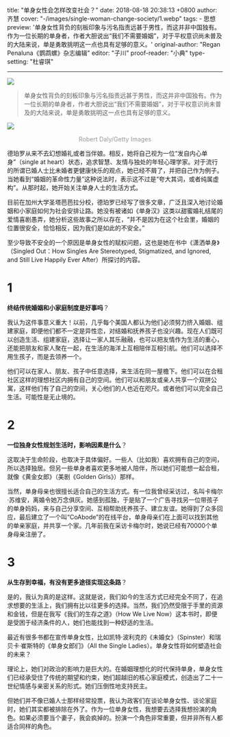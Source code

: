 title: "单身女性会怎样改变社会？"
date: 2018-08-18 20:38:13 +0800
author: 齐慧
cover: "-/images/single-woman-change-society/1.webp"
tags:
    - 思想
preview: '单身女性背负的刻板印象与污名指责远甚于男性，而这并非中国独有。作为一位长期的单身者，作者大胆说出“我们不需要婚姻”，对于平权意识尚未普及的大陆来说，单是勇敢挑明这一点也具有足够的意义。'
original-author: "Regan Penaluna《鹦鹉螺》杂志编辑"
editor: "子川"
proof-reader: "小典"
type-setting: "杜睿琪"

---

![](-/images/single-woman-change-society/1.webp)


> 单身女性背负的刻板印象与污名指责远甚于男性，而这并非中国独有。作为一位长期的单身者，作者大胆说出“我们不需要婚姻”，对于平权意识尚未普及的大陆来说，单是勇敢挑明这一点也具有足够的意义。

![](-/images/single-woman-change-society/2.webp)
<center><font color=#999>Robert Daly/Getty Images</font></center>


德珀罗从来不去幻想婚礼或者当伴娘。相反，她将自己视为一位“发自内心单身”（single at heart）状态，追求智慧、友情与独处的年轻心理学家。对于流行的所谓已婚人士比未婚者更健康快乐的观点，她已经不屑了，并把自己作为例子。当她看到“婚姻的革命性力量”这种说法时，表示这不过是“夸大其词，或者纯属虚构”。从那时起，她开始关注单身人士的生活方式。

目前在加州大学圣塔芭芭拉分校，德珀罗已经写了很多文章，广泛且深入地讨论婚姻和小家庭如何为社会安排让路。她没有被诸如《单身汉》这类以甜蜜婚礼结尾的爱情喜剧愚弄，她分析这些故事之所以存在，“并不是因为在这个社会里，婚姻的位置很安全，恰恰相反，因为我们是如此的不安全。”

至少导致不安全的一个原因是单身女性的赋权问题，这也是她在书中《潇洒单身》（Singled Out：How Singles Are Stereotyped, Stigmatized, and Ignored, and Still Live Happily Ever After）所探讨的内容。

# 1

**终结传统婚姻和小家庭制度是好事吗**？

我认为这件事意义重大！以前，几乎每个美国人都认为他们必须努力挤入婚姻、组建家庭，即便他们都不一定是异性恋，对结婚和抚养孩子也没兴趣。现在人们既可以创造生活、组建家庭，选择让一家人其乐融融，也可以把友情作为生活的重心，还能把朋友和家人聚在一起，在生活的海洋上互相陪伴互相引航。他们可以选择不用生孩子，而是去领养一个。

他们可以在家人、朋友、孩子中任意选择，来生活在同一屋檐下。他们可以在合租社区这样的理想社区内拥有自己的空间。他们可以和朋友或亲人共享一个双拼公寓，这样他们有了自己的空间，关心他们的人也近在咫尺。或者他们可以完全自己生活。可能性是无止境的。

# 2

**一位独身女性规划生活时，影响因素是什么**？

这取决于生命阶段，也取决于具体偏好。一些人（比如我）喜欢拥有自己的空间，所以选择独居。但另一些单身者喜欢更多地被人陪伴，所以她们可能想一起合租，就像《黄金女郎》（美剧《Golden Girls》）那样。

当然，单身母亲也很擅长适合自己的生活方式。有一位我曾经采访过，名叫卡梅尔·苏维安，离婚令她万念俱灰。她感到孤独，于是贴了一个广告寻找另一位带孩子的单身妈妈，来与自己分享空间、互相帮助抚养孩子、建立友谊。她得到了众多回应，最后建立了一个叫“CoAbode”的在线平台，单身母亲们在上面可以找到其他的单亲家庭，并共享一个家。几年前我在采访卡梅尔时，她说已经有70000个单身母亲注册了。

# 3

**从生存到幸福，有没有更多途径实现这条路**？

是的，我认为真的是这样。这就是说，我们如今的生活方式已经完全不同了，在追求想要的生活上，我们拥有比以往更多的选择。当然，我们仍然受限于手里的资源和金钱，但是在我写《我们的生存之道》（How We Live Now）这本书时，即便是受困于经济条件的人，她们也能找到一种舒适的生活。

最近有很多书都在宣传单身女性，比如凯特·波利克的《未婚女》（Spinster）和瑞贝卡·崔斯特的《单身女郎们》（All the Single Ladies）。单身女性将如何塑造社会的未来？

理论上，她们对政治的影响力是巨大的。在婚姻理想化的时代保持单身，单身女性们已经承受住了传统的期望和约束，她们超越旧的核心家庭模式，创造出了二十一世纪情感与亲密关系的形式。她们压倒性地支持民主。

但她们并不像已婚人士那样经常投票，我认为政客们在谈论单身女性、谈论家庭时，她们其实都被排除在外了。作为一位单身女性，我想要去选择我想扮演的角色。如果必须要当个妻子，我会疯掉的。扮演一个角色非常重要，但并非所有人都适合同样的角色。


